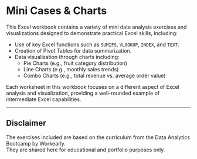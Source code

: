 # Mini Cases & Charts

This Excel workbook contains a variety of mini data analysis exercises and visualizations designed to demonstrate practical Excel skills, including:

- Use of key Excel functions such as `SUMIFS`, `VLOOKUP`, `INDEX`, and `TEXT`.
- Creation of Pivot Tables for data summarization.
- Data visualization through charts including:
  - Pie Charts (e.g., fruit category distribution)
  - Line Charts (e.g., monthly sales trends)
  - Combo Charts (e.g., total revenue vs. average order value)

Each worksheet in this workbook focuses on a different aspect of Excel analysis and visualization, providing a well-rounded example of intermediate Excel capabilities.

---

## Disclaimer

The exercises included are based on the curriculum from the Data Analytics Bootcamp by Workearly.  
They are shared here for educational and portfolio purposes only.
